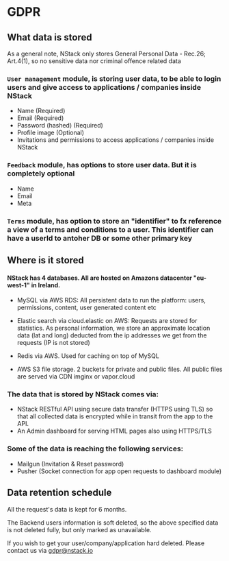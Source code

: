 # GDPR
## What data is stored
As a general note, NStack only stores General Personal Data - Rec.26; Art.4(1), so no sensitive data nor criminal offence related data

### `User management` module, is storing user data, to be able to login users and give access to applications / companies inside NStack

 - Name (Required)
 - Email (Required)
 - Password (hashed) (Required)
 - Profile image (Optional)
 - Invitations and permissions to access applications / companies inside NStack

### `Feedback` module, has options to store user data. But it is completely optional

 - Name
 - Email
 - Meta

### `Terms` module, has option to store an "identifier" to fx reference a view of a terms and conditions to a user. This identifier can have a userId to antoher DB or some other primary key


## Where is it stored

#### NStack has 4 databases. All are hosted on Amazons datacenter "eu-west-1" in Ireland.

- MySQL via AWS RDS: All persistent data to run the platform: users, permissions, content, user generated content etc

- Elastic search via cloud.elastic on AWS: Requests are stored for statistics. As personal information, we store an approximate location data (lat and long) deducted from the ip addresses we get from the requests (IP is not stored)

- Redis via AWS. Used for caching on top of MySQL

- AWS S3 file storage. 2 buckets for private and public files. All public files are served via CDN imginx or vapor.cloud

### The data that is stored by NStack comes via:

- NStack RESTful API using secure data transfer (HTTPS using TLS) so that all collected data is encrypted while in transit from the app to the API.
- An Admin dashboard for serving HTML pages also using HTTPS/TLS

### Some of the data is reaching the following services:

- Mailgun (Invitation & Reset password)
- Pusher (Socket connection for app open requests to dashboard module)


## Data retention schedule
All the request's data is kept for 6 months.

The Backend users information is soft deleted, so the above specified data is not deleted fully, but only marked as unavailable.

If you wish to get your user/company/application hard deleted. Please contact us via gdpr@nstack.io

